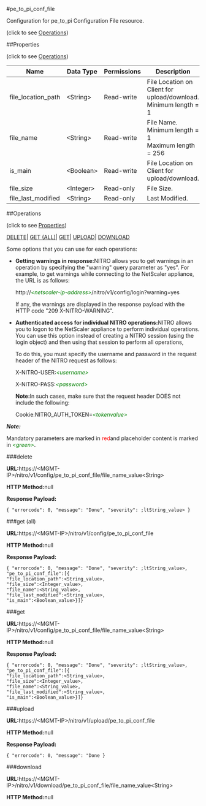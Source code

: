 #pe_to_pi_conf_file



Configuration for pe_to_pi Configuration File resource.

<span>(click to see [Operations](#operations))</span>



##Properties 

<span>(click to see [Operations](#operations))</span>





<table><thead><tr><th>Name</th><th>Data Type</th><th>Permissions</th><th>Description</th></tr></thead><tbody><tr><td>file_location_path</td><td>&lt;String></td><td>Read-write</td><td>File Location on Client for upload/download.<br>Minimum length = 1</td></tr><tr><td>file_name</td><td>&lt;String></td><td>Read-write</td><td>File Name.<br>Minimum length = 1<br>Maximum length = 256</td></tr><tr><td>is_main</td><td>&lt;Boolean></td><td>Read-write</td><td>File Location on Client for upload/download.</td></tr><tr><td>file_size</td><td>&lt;Integer></td><td>Read-only</td><td>File Size.</td></tr><tr><td>file_last_modified</td><td>&lt;String></td><td>Read-only</td><td>Last Modified.</td></tr></tbody></table>

##Operations 

<span>(click to see [Properties](#properties))</span>





[DELETE](#delete)| [GET (ALL)](#get-all)| [GET](#get)| [UPLOAD](#u)| [DOWNLOAD](#dow)





Some options that you can use for each operations:

<ul><li><p><b>Getting warnings in response:</b>NITRO allows you to get warnings in an operation by specifying the "warning" query parameter as "yes". For example, to get warnings while connecting to the NetScaler appliance, the URL is as follows:</p><p>http://<span style="color:green;font-style:italic;">&lt;netscaler-ip-address&gt;</span>/nitro/v1/config/login?warning=yes</p><p>If any, the warnings are displayed in the response payload with the HTTP code "209 X-NITRO-WARNING".</p></li><li><p><b>Authenticated access for individual NITRO operations:</b>NITRO allows you to logon to the NetScaler appliance to perform individual operations. You can use this option instead of creating a NITRO session (using the login object) and then using that session to perform all operations,</p><p>To do this, you must specify the username and password in the request header of the NITRO request as follows:</p><p>X-NITRO-USER:<span style="color:green;font-style:italic;">&lt;username&gt;</span></p><p>X-NITRO-PASS:<span style="color:green;font-style:italic;">&lt;password&gt;</span></p><p><b>Note:</b>In such cases, make sure that the request header DOES not include the following:</p><p>Cookie:NITRO_AUTH_TOKEN=<span style="color:green;font-style:italic;">&lt;tokenvalue&gt;</span></p></li></ul>







***Note:*** 

Mandatory parameters are marked in <span style="color:#FF0000;">red</span>and placeholder content is marked in <span style="color:green;font-style:italic">&lt;green&gt;</span>.



###delete







<b>URL:</b>https://&lt;MGMT-IP&gt;/nitro/v1/config/pe_to_pi_conf_file/file_name_value&lt;String&gt;

<b>HTTP Method:</b>null

<b>Response Payload: </b>
```
{ "errorcode": 0, "message": "Done", "severity": ;ltString_value> }
```







###get (all)







<b>URL:</b>https://&lt;MGMT-IP&gt;/nitro/v1/config/pe_to_pi_conf_file

<b>HTTP Method:</b>null

<b>Response Payload: </b>
```
{ "errorcode": 0, "message": "Done", "severity": ;ltString_value>, "pe_to_pi_conf_file":[{
"file_location_path":<String_value>,
"file_size":<Integer_value>,
"file_name":<String_value>,
"file_last_modified":<String_value>,
"is_main":<Boolean_value>}]}
```







###get







<b>URL:</b>https://&lt;MGMT-IP&gt;/nitro/v1/config/pe_to_pi_conf_file/file_name_value&lt;String&gt;

<b>HTTP Method:</b>null

<b>Response Payload: </b>
```
{ "errorcode": 0, "message": "Done", "severity": ;ltString_value>, "pe_to_pi_conf_file":[{
"file_location_path":<String_value>,
"file_size":<Integer_value>,
"file_name":<String_value>,
"file_last_modified":<String_value>,
"is_main":<Boolean_value>}]}
```







###upload







<b>URL:</b>https://&lt;MGMT-IP&gt;/nitro/v1/upload/pe_to_pi_conf_file

<b>HTTP Method:</b>null

<b>Response Payload: </b>
```
{ "errorcode": 0, "message": "Done }
```







###download







<b>URL:</b>https://&lt;MGMT-IP&gt;/nitro/v1/download/pe_to_pi_conf_file/file_name_value&lt;String&gt;

<b>HTTP Method:</b>null







